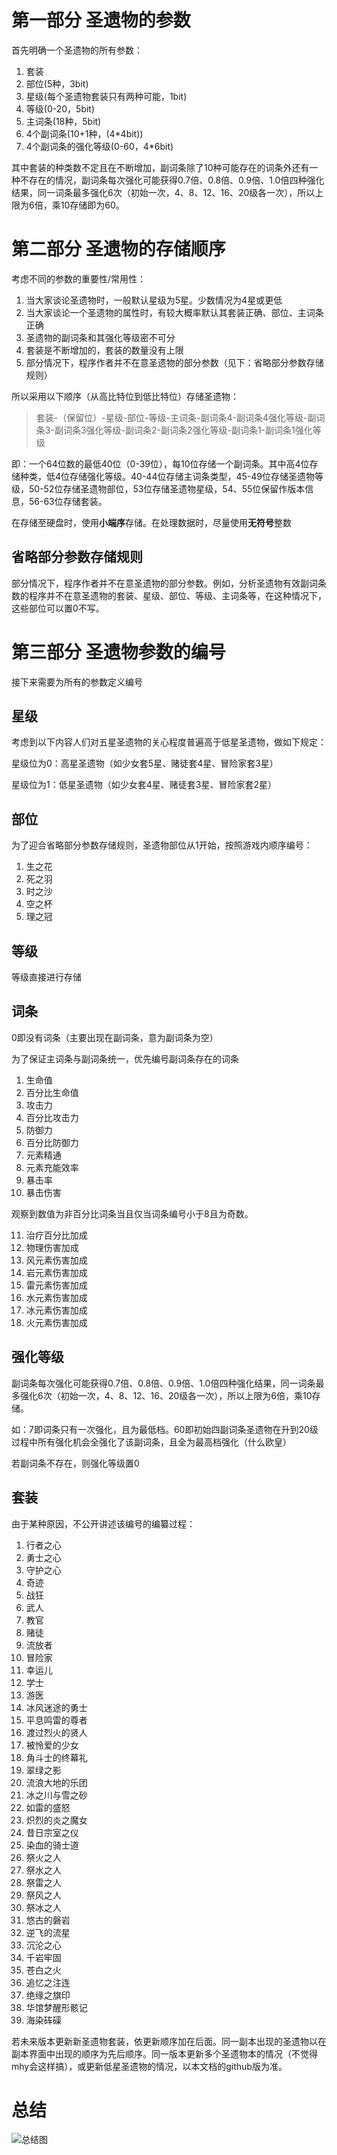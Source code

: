 # 第一部分 圣遗物的参数

首先明确一个圣遗物的所有参数：

1. 套装
2. 部位(5种，3bit)
3. 星级(每个圣遗物套装只有两种可能，1bit)
4. 等级(0-20，5bit)
5. 主词条(18种，5bit)
6. 4个副词条(10+1种，(4*4bit))
7. 4个副词条的强化等级(0-60，4*6bit)

其中套装的种类数不定且在不断增加，副词条除了10种可能存在的词条外还有一种不存在的情况，副词条每次强化可能获得0.7倍、0.8倍、0.9倍、1.0倍四种强化结果，同一词条最多强化6次（初始一次，4、8、12、16、20级各一次），所以上限为6倍，乘10存储即为60。

# 第二部分 圣遗物的存储顺序

考虑不同的参数的重要性/常用性：

1. 当大家谈论圣遗物时，一般默认星级为5星。少数情况为4星或更低
2. 当大家谈论一个圣遗物的属性时，有较大概率默认其套装正确、部位、主词条正确
3. 圣遗物的副词条和其强化等级密不可分
4. 套装是不断增加的，套装的数量没有上限
5. 部分情况下，程序作者并不在意圣遗物的部分参数（见下：省略部分参数存储规则）

所以采用以下顺序（从高比特位到低比特位）存储圣遗物：

>  套装-（保留位）-星级-部位-等级-主词条-副词条4-副词条4强化等级-副词条3-副词条3强化等级-副词条2-副词条2强化等级-副词条1-副词条1强化等级

即：一个64位数的最低40位（0-39位），每10位存储一个副词条。其中高4位存储种类，低4位存储强化等级。40-44位存储主词条类型，45-49位存储圣遗物等级，50-52位存储圣遗物部位，53位存储圣遗物星级，54、55位保留作版本信息，56-63位存储套装。

在存储至硬盘时，使用**小端序**存储。在处理数据时，尽量使用**无符号**整数

## 省略部分参数存储规则

部分情况下，程序作者并不在意圣遗物的部分参数。例如，分析圣遗物有效副词条数的程序并不在意圣遗物的套装、星级、部位、等级、主词条等，在这种情况下，这些部位可以置0不写。

# 第三部分 圣遗物参数的编号

接下来需要为所有的参数定义编号

## 星级

考虑到以下内容人们对五星圣遗物的关心程度普遍高于低星圣遗物，做如下规定：

星级位为0：高星圣遗物（如少女套5星、赌徒套4星、冒险家套3星）

星级位为1：低星圣遗物（如少女套4星、赌徒套3星、冒险家套2星）

## 部位

为了迎合省略部分参数存储规则，圣遗物部位从1开始，按照游戏内顺序编号：

1. 生之花
2. 死之羽
3. 时之沙
4. 空之杯
5. 理之冠

## 等级

等级直接进行存储

## 词条

0即没有词条（主要出现在副词条，意为副词条为空）

为了保证主词条与副词条统一，优先编号副词条存在的词条

1. 生命值
2. 百分比生命值
3. 攻击力
4. 百分比攻击力
5. 防御力
6. 百分比防御力
7. 元素精通
8. 元素充能效率
9. 暴击率
10. 暴击伤害

观察到数值为非百分比词条当且仅当词条编号小于8且为奇数。

11. 治疗百分比加成
12. 物理伤害加成
13. 风元素伤害加成
14. 岩元素伤害加成
15. 雷元素伤害加成
16. 水元素伤害加成
17. 冰元素伤害加成
18. 火元素伤害加成

## 强化等级

副词条每次强化可能获得0.7倍、0.8倍、0.9倍、1.0倍四种强化结果，同一词条最多强化6次（初始一次，4、8、12、16、20级各一次），所以上限为6倍，乘10存储。

如：7即词条只有一次强化，且为最低档。60即初始四副词条圣遗物在升到20级过程中所有强化机会全强化了该副词条，且全为最高档强化（什么欧皇）

若副词条不存在，则强化等级置0

## 套装

由于某种原因，不公开讲述该编号的编纂过程：

1. 行者之心
2. 勇士之心
3. 守护之心
4. 奇迹
5. 战狂
6. 武人
7. 教官
8. 赌徒
9. 流放者
10. 冒险家
11. 幸运儿
12. 学士
13. 游医
14. 冰风迷途的勇士
15. 平息鸣雷的尊者
16. 渡过烈火的贤人
17. 被怜爱的少女
18. 角斗士的终幕礼
19. 翠绿之影
20. 流浪大地的乐团
21. 冰之川与雪之砂
22. 如雷的盛怒
23. 炽烈的炎之魔女
24. 昔日宗室之仪
25. 染血的骑士道
26. 祭火之人
27. 祭水之人
28. 祭雷之人
29. 祭风之人
30. 祭冰之人
31. 悠古的磐岩
32. 逆飞的流星
33. 沉沦之心
34. 千岩牢固
35. 苍白之火
36. 追忆之注连
37. 绝缘之旗印
38. 华馆梦醒形骸记
39. 海染砗磲

若未来版本更新新圣遗物套装，依更新顺序加在后面。同一副本出现的圣遗物以在副本界面中出现的顺序为先后顺序。同一版本更新多个圣遗物本的情况（不觉得mhy会这样搞），或更新低星圣遗物的情况，以本文档的github版为准。

# 总结

![总结图](README.assets%5C%E6%80%BB%E7%BB%93%E5%9B%BE.png)
